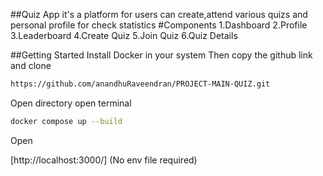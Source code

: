 ##Quiz App
it's a platform for users can create,attend various quizs and personal profile for check statistics 
#Components
1.Dashboard
2.Profile
3.Leaderboard
4.Create Quiz
5.Join Quiz
6.Quiz Details

##Getting Started 
Install Docker in your system 
Then copy the github link and clone
```bash
https://github.com/anandhuRaveendran/PROJECT-MAIN-QUIZ.git
```
Open directory 
open terminal 
```bash
docker compose up --build
```
Open

[http://localhost:3000/]
(No env file required)
